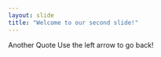 ```yaml
---
layout: slide
title: "Welcome to our second slide!"
---
```

Another Quote
Use the left arrow to go back!
